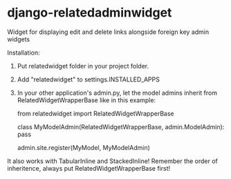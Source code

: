 django-relatedadminwidget
=========================

Widget for displaying edit and delete links alongside foreign key admin widgets

Installation:

1. Put relatedwidget folder in your project folder.
2. Add "relatedwidget" to settings.INSTALLED_APPS
3. In your other application's admin.py, let the model admins inherit from RelatedWidgetWrapperBase like in this example:

    from relatedwidget import RelatedWidgetWrapperBase

    class MyModelAdmin(RelatedWidgetWrapperBase, admin.ModelAdmin):
        pass
    
    admin.site.register(MyModel, MyModelAdmin)

It also works with TabularInline and StackedInline! Remember the order of inheritence, always put RelatedWidgetWrapperBase first!

